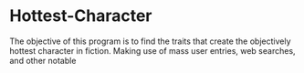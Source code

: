 # Hottest-Character
The objective of this program is to find the traits that create the objectively hottest character in fiction. Making use of mass user entries, web searches, and other notable 

